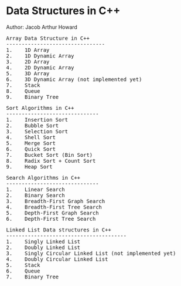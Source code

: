 # Data Structures in C++
Author: Jacob Arthur Howard


<pre>Array Data Structure in C++
--------------------------------
1.    1D Array
2.    1D Dynamic Array
3.    2D Array
4.    2D Dynamic Array
5.    3D Array
6.    3D Dynamic Array (not implemented yet)
7.    Stack
8.    Queue
9.    Binary Tree
</pre>


<pre>Sort Algorithms in C++
------------------------------
1.    Insertion Sort
2.    Bubble Sort
3.    Selection Sort
4.    Shell Sort
5.    Merge Sort
6.    Quick Sort
7.    Bucket Sort (Bin Sort)
8.    Radix Sort + Count Sort
9.    Heap Sort
</pre>


<pre>Search Algorithms in C++
------------------------------
1.    Linear Search
2.    Binary Search
3.    Breadth-First Graph Search
4.    Breadth-First Tree Search
5.    Depth-First Graph Search
6.    Depth-First Tree Search
</pre>


<pre>Linked List Data structures in C++
---------------------------------------
1.    Singly Linked List
2.    Doubly Linked List
3.    Singly Circular Linked List (not implemented yet)
4.    Doubly Circular Linked List
5.    Stack
6.    Queue
7.    Binary Tree
</pre>
